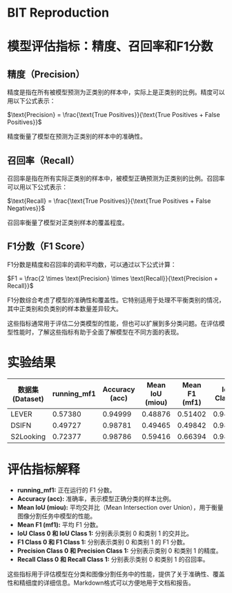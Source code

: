 # BIT Reproduction

# 模型评估指标：精度、召回率和F1分数

## 精度（Precision）

精度是指在所有被模型预测为正类别的样本中，实际上是正类别的比例。精度可以用以下公式表示：

$\text{Precision} = \frac{\text{True Positives}}{\text{True Positives + False Positives}}\$

精度衡量了模型在预测为正类别的样本中的准确性。

## 召回率（Recall）

召回率是指在所有实际正类别的样本中，被模型正确预测为正类别的比例。召回率可以用以下公式表示：

$\text{Recall} = \frac{\text{True Positives}}{\text{True Positives + False Negatives}}$

召回率衡量了模型对正类别样本的覆盖程度。

## F1分数（F1 Score）

F1分数是精度和召回率的调和平均数，可以通过以下公式计算：

$F1 = \frac{2 \times \text{Precision} \times \text{Recall}}{\text{Precision + Recall}}$

F1分数综合考虑了模型的准确性和覆盖性。它特别适用于处理不平衡类别的情况，其中正类别和负类别的样本数量差异较大。

这些指标通常用于评估二分类模型的性能，但也可以扩展到多分类问题。在评估模型性能时，了解这些指标有助于全面了解模型在不同方面的表现。

# 实验结果
| 数据集 (Dataset) | running_mf1 | Accuracy (acc) | Mean IoU (miou) | Mean F1 (mf1) | IoU Class 0 | IoU Class 1 | F1 Class 0 | F1 Class 1 | Precision Class 0 | Precision Class 1 | Recall Class 0 | Recall Class 1 |
|-----------------|--------------|-----------------|-----------------|--------------|--------------|--------------|-------------|-------------------|-------------------|-----------------|-----------------| ----------
| LEVER             | 0.57380      | 0.94999         | 0.48876         | 0.51402      | 0.94991      | 0.02760      | 0.97431      | 0.05372     | 0.95037           | 0.74612           | 0.99949         | 0.02786         |
| DSIFN           | 0.49727      | 0.98781         | 0.49465         | 0.49842      | 0.98781      | 0.00149      | 0.99387      | 0.00298     | 0.98791           | 0.15170           | 0.99990         | 0.00151         |
| S2Looking       | 0.72377      | 0.98786         | 0.59416         | 0.66394      | 0.98783      | 0.20049      | 0.99388      | 0.33401     | 0.99088           | 0.49728           | 0.99689         | 0.25145         |

# 评估指标解释

- **running_mf1:** 正在运行的 F1 分数。
- **Accuracy (acc):** 准确率，表示模型正确分类的样本比例。
- **Mean IoU (miou):** 平均交并比（Mean Intersection over Union），用于衡量图像分割任务中模型的性能。
- **Mean F1 (mf1):** 平均 F1 分数。
- **IoU Class 0 和 IoU Class 1:** 分别表示类别 0 和类别 1 的交并比。
- **F1 Class 0 和 F1 Class 1:** 分别表示类别 0 和类别 1 的 F1 分数。
- **Precision Class 0 和 Precision Class 1:** 分别表示类别 0 和类别 1 的精度。
- **Recall Class 0 和 Recall Class 1:** 分别表示类别 0 和类别 1 的召回率。

这些指标用于评估模型在分类和图像分割任务中的性能，提供了关于准确性、覆盖性和精细度的详细信息。Markdown格式可以方便地用于文档和报告。


